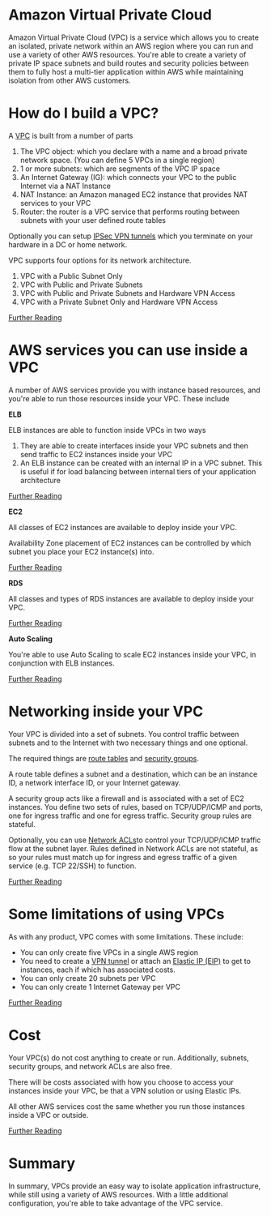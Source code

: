 Amazon Virtual Private Cloud
============================

Amazon Virtual Private Cloud (VPC) is a service which allows you to create an isolated, private network within an AWS region where you can run and use a variety of other AWS resources. You're able to create a variety of private IP space subnets and build routes and security policies between them to fully host a multi-tier application within AWS while maintaining isolation from other AWS customers.

How do I build a VPC?
=====================

A [VPC](http://aws.amazon.com/vpc/faqs/) is built from a number of parts

1. The VPC object: which you declare with a name and a broad private network space. (You can define 5 VPCs in a single region)
2. 1 or more subnets: which are segments of the VPC IP space
3. An Internet Gateway (IG): which connects your VPC to the public Internet via a NAT Instance
4. NAT Instance: an Amazon managed EC2 instance that provides NAT services to your VPC
5. Router: the router is a VPC service that performs routing between subnets with your user defined route tables

Optionally you can setup [IPSec VPN tunnels](http://docs.amazonwebservices.com/AmazonVPC/latest/UserGuide/VPC_VPN.html) which you terminate on your hardware in a DC or home network.

VPC supports four options for its network architecture.

1. VPC with a Public Subnet Only
2. VPC with Public and Private Subnets
3. VPC with Public and Private Subnets and Hardware VPN Access
4. VPC with a Private Subnet Only and Hardware VPN Access

[Further Reading](http://docs.amazonwebservices.com/AmazonVPC/latest/GettingStartedGuide/GetStarted.html)

AWS services you can use inside a VPC
=====================================

A number of AWS services provide you with instance based resources, and you're able to run those resources inside your VPC. These include

__ELB__

ELB instances are able to function inside VPCs in two ways

1. They are able to create interfaces inside your VPC subnets and then send traffic to EC2 instances inside your VPC
2. An ELB instance can be created with an internal IP in a VPC subnet. This is useful if for load balancing between internal tiers of your application architecture

[Further Reading](http://aws.amazon.com/ec2/faqs/#ELB8)

__EC2__

All classes of EC2 instances are available to deploy inside your VPC.

Availability Zone placement of EC2 instances can be controlled by which subnet you place your EC2 instance(s) into.

[Further Reading](http://aws.amazon.com/vpc/faqs/#E1)

__RDS__

All classes and types of RDS instances are available to deploy inside your VPC.

[Further Reading](http://aws.amazon.com/rds/faqs/#What_is_VPC_and_why_may_I_want_to_use_with_Amazon_RDS)

__Auto Scaling__

You're able to use Auto Scaling to scale EC2 instances inside your VPC, in conjunction with ELB instances.

[Further Reading](http://docs.amazonwebservices.com/AmazonVPC/latest/UserGuide/VPC_AutoScaling.html)

Networking inside your VPC
==========================

Your VPC is divided into a set of subnets. You control traffic between subnets and to the Internet with two necessary things and one optional. 

The required things are [route tables](http://docs.amazonwebservices.com/AmazonVPC/latest/UserGuide/VPC_Route_Tables.html) and [security groups](http://docs.amazonwebservices.com/AmazonVPC/latest/UserGuide/VPC_SecurityGroups.html). 

A route table defines a subnet and a destination, which can be an instance ID, a network interface ID, or your Internet gateway.

A security group acts like a firewall and is associated with a set of EC2 instances. You define two sets of rules, based on TCP/UDP/ICMP and ports, one for ingress traffic and one for egress traffic. Security group rules are stateful.

Optionally, you can use [Network ACLs](http://docs.amazonwebservices.com/AmazonVPC/latest/UserGuide/VPC_ACLs.html)to control your TCP/UDP/ICMP traffic flow at the subnet layer. Rules defined in Network ACLs are not stateful, as so your rules must match up for ingress and egress traffic of a given service (e.g. TCP 22/SSH) to function.

[Further Reading](http://docs.amazonwebservices.com/AmazonVPC/latest/UserGuide/VPC_Security.html#VPC_Security_Comparison)

Some limitations of using VPCs
==============================

As with any product, VPC comes with some limitations. These include:

* You can only create five VPCs in a single AWS region
* You need to create a [VPN tunnel](http://docs.amazonwebservices.com/AmazonVPC/latest/UserGuide/VPC_VPN.html) or attach an [Elastic IP (EIP)](http://docs.amazonwebservices.com/AmazonVPC/latest/UserGuide/VPC_ElasticNetworkInterfaces.html) to get to instances, each if which has associated costs.
* You can only create 20 subnets per VPC
* You can only create 1 Internet Gateway per VPC

[Further Reading](http://aws.amazon.com/vpc/faqs/#Q2)

Cost
=========

Your VPC(s) do not cost anything to create or run. Additionally, subnets, security groups, and network ACLs are also free.

There will be costs associated with how you choose to access your instances inside your VPC, be that a VPN solution or using Elastic IPs.

All other AWS services cost the same whether you run those instances inside a VPC or outside.

[Further Reading](http://aws.amazon.com/vpc/faqs/#B1)

Summary
=========


In summary, VPCs provide an easy way to isolate application infrastructure, while still using a variety of AWS resources. With a little additional configuration, you're able to take advantage of the VPC service.
